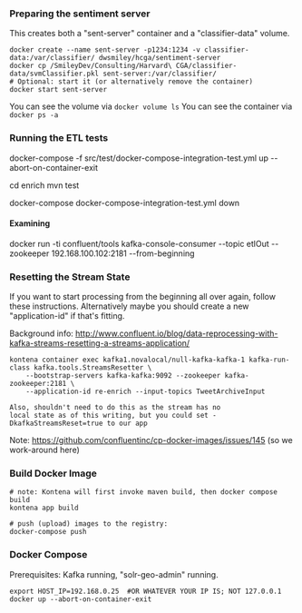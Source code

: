 ### Preparing the sentiment server ###

This creates both a "sent-server" container and a "classifier-data" volume.
````
docker create --name sent-server -p1234:1234 -v classifier-data:/var/classifier/ dwsmiley/hcga/sentiment-server
docker cp /SmileyDev/Consulting/Harvard\ CGA/classifier-data/svmClassifier.pkl sent-server:/var/classifier/
# Optional: start it (or alternatively remove the container)
docker start sent-server
````
You can see the volume via `docker volume ls`
You can see the container via `docker ps -a` 

### Running the ETL tests ###

docker-compose -f src/test/docker-compose-integration-test.yml up --abort-on-container-exit

cd enrich
mvn test

docker-compose docker-compose-integration-test.yml down

#### Examining ####

docker run -ti confluent/tools kafka-console-consumer --topic etlOut --zookeeper 192.168.100.102:2181 --from-beginning

### Resetting the Stream State ###

If you want to start processing from the beginning all over again, follow these instructions. 
Alternatively maybe you should create a new "application-id" if that's fitting.

Background info: http://www.confluent.io/blog/data-reprocessing-with-kafka-streams-resetting-a-streams-application/

    kontena container exec kafka1.novalocal/null-kafka-kafka-1 kafka-run-class kafka.tools.StreamsResetter \
        --bootstrap-servers kafka-kafka:9092 --zookeeper kafka-zookeeper:2181 \
        --application-id re-enrich --input-topics TweetArchiveInput
    
    Also, shouldn't need to do this as the stream has no
    local state as of this writing, but you could set -DkafkaStreamsReset=true to our app

Note: https://github.com/confluentinc/cp-docker-images/issues/145 (so we work-around here)

### Build Docker Image ###

    # note: Kontena will first invoke maven build, then docker compose build
    kontena app build
    
    # push (upload) images to the registry:
    docker-compose push

### Docker Compose ###

Prerequisites: Kafka running, "solr-geo-admin" running.
    
    export HOST_IP=192.168.0.25  #OR WHATEVER YOUR IP IS; NOT 127.0.0.1
    docker up --abort-on-container-exit
